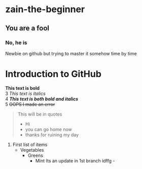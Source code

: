 # zain-the-beginner
## You are a fool
### No, he is
Newbie on github but trying to master it somehow time by time
# Introduction to GitHub
**This text is bold**\
3 *This text is italics*\
4 ***This text is both bold and italics***\
5 ~~OOPS I made an error~~
> This will be in quotes
> * Hi
> * you can go home now
> * thanks for ruining my day
1. First list of items
   - Vegetables
      - Greens
        - Mint
Its an update in 1st branch
idffg - 
